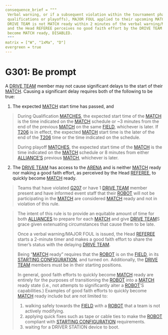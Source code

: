 ```yaml
---
consequence_brief = """
 Verbal warning, or if a subsequent violation within the tournament phase (e.g., \
 qualifications or playoffs), MAJOR FOUL applied to their upcoming MATCH. If the \
 DRIVE TEAM is not MATCH ready within 2 minutes of the verbal warning/MAJOR FOUL \
 and the Head REFEREE perceives no good faith effort by the DRIVE TEAM to quickly \
 become MATCH ready, DISABLED.
 """
matrix = ["W", "1xMa", "D"]
evergreen = true
---
```


# G301: Be prompt

A [DRIVE TEAM](!!) member may not cause significant delays to the start of
their [MATCH](!!). Causing a significant delay requires both of the following
to be true:

1. The expected [MATCH](!!) start time has passed, and

> During Qualification [MATCHES](!!), the expected start time of the
> [MATCH](!!) is the time indicated on the [MATCH](!!) schedule or ~3 minutes
> from the end of the previous [MATCH](!!) on the same [FIELD](!!), whichever
> is later. If [T206](!!) is in effect, the expected [MATCH](!!) start time is
> the later of the end of the [T206](!!) time or the time indicated on the
> schedule.
>
> During playoff [MATCHES](!!), the expected start time of the [MATCH](!!) is
> the time indicated on the [MATCH](!!) schedule or 8 minutes from either
> [ALLIANCE’S](!!) previous [MATCH](!!), whichever is later.

2. The [DRIVE TEAM](!!) has access to the [ARENA](!!) and is neither
   [MATCH](!!) ready nor making a good faith effort, as perceived by the Head
   [REFEREE](!!), to quickly become [MATCH](!!) ready.

> Teams that have violated [G207](!!) or have 1 [DRIVE TEAM](!!) member present
> and have informed event staff that their [ROBOT](!!) will not be
> participating in the [MATCH](!!) are considered [MATCH](!!) ready and not in
> violation of this rule.

> The intent of this rule is to provide an equitable amount of time for both
> [ALLIANCES](!!) to prepare for each [MATCH](!!) and give [DRIVE TEAM](!!)S
> grace given extenuating circumstances that cause them to be late.
>
> Once a verbal warning/MAJOR FOUL is issued, the Head [REFEREE](!!) starts a
> 2-minute timer and makes a good faith effort to share the timer’s status with
> the delaying [DRIVE TEAM](!!).
>
> Being “[MATCH](!!) ready” requires that the [ROBOT](!!) is on the
> [FIELD](!!), in its [STARTING CONFIGURATION](!!), and turned on.
> Additionally, the [DRIVE TEAM](!!) members must be in their starting
> positions.
>
> In general, good faith efforts to quickly become [MATCH](!!) ready are
> entirely for the purposes of transitioning the [ROBOT](!!) into a [MATCH](!!)
> ready state (i.e., not attempts to significantly alter a [ROBOT](!!)’S
> capabilities.) Examples of good faith efforts to quickly become [MATCH](!!)
> ready include but are not limited to:
>
> 1. walking safely towards the [FIELD](!!) with a [ROBOT](!!) that a team is
>    not actively modifying.
> 2. applying quick fixes such as tape or cable ties to make the [ROBOT](!!)
>    compliant with [STARTING CONFIGURATION](!!) requirements.
> 3. waiting for a DRIVER STATION device to boot.

